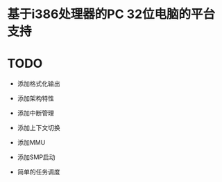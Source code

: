 # 基于i386处理器的PC 32位电脑的平台支持

# TODO

* 添加格式化输出

* 添加架构特性

* 添加中断管理

* 添加上下文切换

* 添加MMU

* 添加SMP启动

* 简单的任务调度